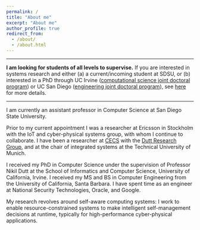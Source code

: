 ```yaml
---
permalink: /
title: "About me"
excerpt: "About me"
author_profile: true
redirect_from: 
  - /about/
  - /about.html
---
```


---

**I am looking for students of all levels to supervise.** If you are interested in systems research and either (a) a current/incoming student at SDSU, or (b) interested in a PhD through UC Irvine ([computational science joint doctoral program](http://catalogue.uci.edu/interdisciplinarystudies/computationalscience_phd/#overviewtext)) or UC San Diego ([engineering joint doctoral program](https://www.engineering.sdsu.edu/admissions/jointdocprogram.aspx)), see [here](https://bryandony.github.io/openings/) for more details.

---

I am currently an assistant professor in Computer Science at San Diego State University.

Prior to my current appointment I was a researcher at Ericsson in Stockholm with the IoT and cyber-physical systems group, with whom I continue to collaborate. I have been a researcher at [CECS](http://www.cecs.uci.edu/) with the [Dutt Research Group](https://duttgroup.ics.uci.edu/), and at the chair of integrated systems at the Technical University of Munich.

I received my PhD in Computer Science under the supervision of Professor Nikil Dutt at the School of Informatics and Computer Science, University of California, Irvine. I received my MS and BS in Computer Engineering from the University of California, Santa Barbara. I have spent time as an engineer at National Security Technologies, Oracle, and Google.

My research revolves around self-aware computing systems: I work to enable resource-constrained systems to make intelligent self-management decisions at runtime, typically for high-performance cyber-physical applications.
